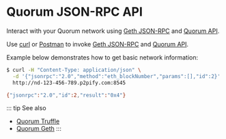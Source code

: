 # Quorum JSON-RPC API

Interact with your Quorum network using [Geth JSON-RPC](https://github.com/ethereum/wiki/wiki/JSON-RPC) and [Quorum API](https://docs.goquorum.com/en/latest/Getting%20Started/api/).

Use [curl](https://curl.haxx.se) or [Postman](https://www.getpostman.com) to invoke [Geth JSON-RPC](https://github.com/ethereum/wiki/wiki/JSON-RPC) and [Quorum API](https://docs.goquorum.com/en/latest/Getting%20Started/api/).

Example below demonstrates how to get basic network information:

``` sh
$ curl -H "Content-Type: application/json" \
  -d '{"jsonrpc":"2.0","method":"eth_blockNumber","params":[],"id":2}' \
  http://nd-123-456-789.p2pify.com:8545

{"jsonrpc":"2.0","id":2,"result":"0x4"}
```

::: tip See also
* [Quorum Truffle](/developer-materials/development-tools/quorum-truffle)
* [Quorum Geth](/developer-materials/interaction-methods/quorum-geth)
:::